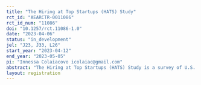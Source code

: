 ```yaml
---
title: "The Hiring at Top Startups (HATS) Study"
rct_id: "AEARCTR-0011086"
rct_id_num: "11086"
doi: "10.1257/rct.11086-1.0"
date: "2023-04-06"
status: "in_development"
jel: "J23, J33, L26"
start_year: "2023-04-12"
end_year: "2023-05-05"
pi: "Innessa Colaiacovo icolaiac@gmail.com"
abstract: "The Hiring at Top Startups (HATS) Study is a survey of U.S. entrepreneurs and startup executives designed to investigate how entrepreneurs hire employees and to examine their beliefs about wages. The survey first asks about the strategies and resources young firms use to search for talent and set compensation before asking entrepreneurs to recommend a wage for four job postings. "
layout: registration
---
```


